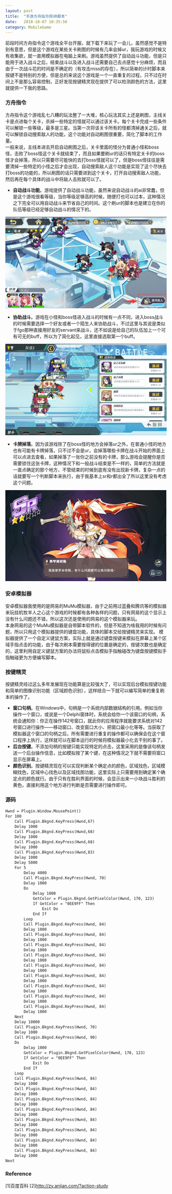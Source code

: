 ```yaml
---
layout: post
title:  "手游方舟指令捞UR脚本"
date:   2018-10-07 10:35:56
category: MobileGame
---
```


前段时间方舟指令这个游戏全平台开服，就下载下来玩了一会儿，虽然感觉不是特别有意思，但是这个游戏在某些关卡刷图的时候有几率会掉ur，我玩游戏的时候又有收集欲，就一直用模拟器在电脑上来刷。游戏虽然提供了自动战斗功能，但是只能用于进入战斗之后，结束战斗以及进入战斗还需要自己去点感觉十分麻烦，而且由于一次战斗花的时间是不确定的（有攻击miss的存在），所以简单的计时脚本来按键不是特别的方便，但是总的来说这个游戏是一个一直重复的过程，只不过在时间上不是那么容易控制，正好发现按键精灵现在提供了可以检测颜色的方法，这里就提供一下我的思路。

### 方舟指令  
方舟指令这个游戏乱七八糟的玩法整了一大堆，核心玩法其实上还是刷图，主线关卡是点进每个关卡，杀掉一些特定的怪就可以通过该关卡。每个关卡完成一些条件可以解锁一些等级，最多是三星。当第一次将该关卡所有的怪都清掉通关之后，就可以解锁自动搜索敌人的功能，这个功能对自动刷图很重要，简化了脚本的工作量。      
一般来说，主线本进去开启自动刷图之后，关卡里面的怪分为普通小怪和boss怪，击败了boss怪这个关卡就结束了，而且如果要刷ur的话只有特定关卡的boss怪才会掉落，所以只需要尽可能快的去打boss怪就可以了，但是boss怪往往是需要清掉一些特定的小怪之后才会出现，自动搜索敌人这个功能是实现了这个尽快去打boss的功能的，所以刷图的话只需要进到这个关卡，打开自动搜索敌人功能，然后再在每个具体的战斗中将敌人击败就可以了。      
- **自动战斗功能**。游戏提供了自动战斗功能，虽然来说自动战斗的ai非常蠢，但是这个游戏很看等级，当你等级足够高的时候，随便打也可以过本，这种情况之下完全可以用自动战斗来节省自己的时间。这个刷ur的脚本也是建立在你的队伍等级已经足够自动战斗的情况下的。       
<div align="center"><img  src="https://github.com/conceptclear/conceptclear.github.io/raw/master/images/MobileGame/AutoFind.png"></div>         

- **协助战斗**。游戏在小怪和boss怪进入战斗的时候有一点不同，进入boss战斗的时候需要选择一个好友或者一个陌生人来协助战斗，不过这里与其说是类似于fgo那种直接用好友的servant来战斗，还不如说是给自己的队伍加上一个可有可无的buff，所以为了简化起见，这里直接选取第一个buff。    
<div align="center"><img  src="https://github.com/conceptclear/conceptclear.github.io/raw/master/images/MobileGame/HelpTeam.png"></div>         

- **卡牌掉落**。因为该游戏除了在boss怪的地方会掉落ur之外，在普通小怪的地方也有可能有卡牌掉落，只不过不会是ur，会掉落哪些卡牌在战斗开始的界面上可以点进去查看，如果掉落了一张你之前没有的卡牌，那么游戏会提醒你是否需要锁住这张卡牌，这种情况下和一般战斗结束是不一样的，简单的方法就是一直点确定的那个地方，不管结束的时候到底有没有出现新卡牌，复杂一点的话就要写一个判断脚本来执行，由于我基本上sr和r都出全了所以这里没有考虑这个问题。        
<div align="center"><img  src="https://github.com/conceptclear/conceptclear.github.io/raw/master/images/MobileGame/CardDrop.png"></div>         

### 安卓模拟器
安卓模拟器我使用的是网易的MuMu模拟器，由于之前用过蓝叠和腾讯等的模拟器来玩挂机牧羊人之心这个游戏的时候都有各种各样的问题，只有网易的这个显示上没有什么问题还不错，所以这次还是使用的网易的这个模拟器来玩。         
本身网易的这个MuMu模拟器是自带脚本软件的，但是不知道为啥我用的时候有问题，所以只用这个模拟器提供的键盘功能，具体的脚本交给按键精灵来实现。
模拟器提供了一个自定义键鼠方案，实际上就是通过键盘按键来模拟在屏幕上某个区域手指点击的功能，由于每次刷本需要按得键的位置是确定的，按键次数也是确定的，这里利用自定义键鼠方案的办法将鼠标点击模拟手指触碰改为键盘按键模拟手指触碰更为方便编写脚本。

### 按键精灵
按键精灵经过这么多年发展现在功能算是比较强大了，可以实现后台模拟按键功能和简单的图像识别功能（区域颜色识别），这样结合一下就可以编写简单的重复刷本的操作了。

- **窗口句柄**。在Windows中，句柄是一个系统内部数据结构的引用。例如当你操作一个窗口，或说是一个Delphi窗体时，系统会给你一个该窗口的句柄，系统会通知你：你正在操作142号窗口，就此你的应用程序就能要求系统对142号窗口进行操作——移动窗口、改变窗口大小、把窗口最小化等等。当获取了模拟器这个窗口的句柄之后，所有需要进行重复的操作都可以确保会在这个窗口程序上执行，这样就可以在脚本运行的时候将模拟器最小化去干别的事了。     
- **后台按键**。不添加句柄的按键只能实现特定的点击，这里采用的是像该句柄发送一个后台操作信息，比如模拟按了某个键，在这种情况之下就不需要将窗口显示在屏幕上。
- **颜色识别**。按键精灵现在可以实现判断某个确定点的颜色，区域找色，区域模糊找色，区域中心找色以及区域找图功能，这里实际上只需要用到确定某个确定点的颜色就行。由于只有在胜利界面的时候，会显示出来一小块战斗胜利的黄色，直接利用这个地方进行判断是否需要进行操作即可。

### 源码
```
Hwnd = Plugin.Window.MousePoint()
For 100
    Call Plugin.Bkgnd.KeyPress(Hwnd,67)
    Delay 1000
    Call Plugin.Bkgnd.KeyPress(Hwnd,68)
    Delay 1000
    Call Plugin.Bkgnd.KeyPress(Hwnd,68)
    Delay 1000
    Call Plugin.Bkgnd.KeyPress(Hwnd,83)
    Delay 1000
    Delay 5000
    For 5
        Delay 4000
        Call Plugin.Bkgnd.KeyPress(Hwnd, 70)
        Delay 1000
        Do
            Delay 1000
            GetColor = Plugin.Bkgnd.GetPixelColor(Hwnd, 170, 123)
            If GetColor = "0EE9FF" Then
                Exit Do
            End If
        Loop
        Call Plugin.Bkgnd.KeyPress(Hwnd, 84)
        Delay 1000
        Call Plugin.Bkgnd.KeyPress(Hwnd, 84)
        Delay 1000
        Call Plugin.Bkgnd.KeyPress(Hwnd, 84)
        Delay 1000
        Call Plugin.Bkgnd.KeyPress(Hwnd, 84)
        Delay 1000
        Call Plugin.Bkgnd.KeyPress(Hwnd, 84)
        Delay 1000
        Call Plugin.Bkgnd.KeyPress(Hwnd, 84)
        Delay 1000
        Call Plugin.Bkgnd.KeyPress(Hwnd, 84)
        Delay 1000
        Call Plugin.Bkgnd.KeyPress(Hwnd, 84)
        Delay 1000
        Call Plugin.Bkgnd.KeyPress(Hwnd, 84)
        Delay 1000
    Next
    Delay 10000
    Call Plugin.Bkgnd.KeyPress(Hwnd, 70)
    Delay 1000
    Call Plugin.Bkgnd.KeyPress(Hwnd, 90)
    Do
        Delay 1000
        GetColor = Plugin.Bkgnd.GetPixelColor(Hwnd, 170, 123)
        If GetColor = "0EE9FF" Then
            Exit Do
        End If
    Loop
    Call Plugin.Bkgnd.KeyPress(Hwnd, 84)
    Delay 1000
    Call Plugin.Bkgnd.KeyPress(Hwnd, 84)
    Delay 1000
    Call Plugin.Bkgnd.KeyPress(Hwnd, 84)
    Delay 1000
    Call Plugin.Bkgnd.KeyPress(Hwnd, 84)
    Delay 1000
    Call Plugin.Bkgnd.KeyPress(Hwnd, 84)
    Delay 1000
    Call Plugin.Bkgnd.KeyPress(Hwnd, 84)
    Delay 1000
    Call Plugin.Bkgnd.KeyPress(Hwnd, 84)
    Delay 1000
    Call Plugin.Bkgnd.KeyPress(Hwnd, 84)
    Delay 1000
Next
```

### Reference
[1]百度百科
[2]http://zy.anjian.com/?action-study

<div id="container"></div>
<link rel="stylesheet" href="https://imsun.github.io/gitment/style/default.css">
<script src="https://imsun.github.io/gitment/dist/gitment.browser.js"></script>
<script>
var gitment = new Gitment({
  id: 'MobileGame_ArkOrder.href', // 可选。默认为 location.href
  owner: 'conceptclear',
  repo: 'githubpages-comments',
  oauth: {
    client_id: '6a29f84533d3ebc673da',
    client_secret: 'b1537face0afad64fafa7e6fd7169df85b9d9eb2',
  },
})
gitment.render('container')
</script>
